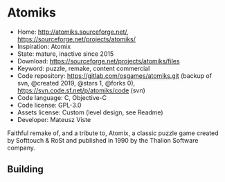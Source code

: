 # Atomiks

- Home: http://atomiks.sourceforge.net/, https://sourceforge.net/projects/atomiks/
- Inspiration: Atomix
- State: mature, inactive since 2015
- Download: https://sourceforge.net/projects/atomiks/files
- Keyword: puzzle, remake, content commercial
- Code repository: https://gitlab.com/osgames/atomiks.git (backup of svn, @created 2019, @stars 1, @forks 0), https://svn.code.sf.net/p/atomiks/code (svn)
- Code language: C, Objective-C
- Code license: GPL-3.0
- Assets license: Custom (level design, see Readme)
- Developer: Mateusz Viste

Faithful remake of, and a tribute to, Atomix, a classic puzzle game created by Softtouch & RoSt and published in 1990 by the Thalion Software company.

## Building
